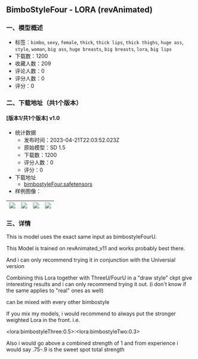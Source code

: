 ## BimboStyleFour - LORA (revAnimated)
### 一、模型概述

- 标签：`bimbo`, `sexy`, `female`, `thick`, `thick lips`, `thick thighs`, `huge ass`, `style`, `woman`, `big ass`, `huge breasts`, `big breasts`, `lora`, `big lips`
- 下载数：1200
- 收藏人数：209
- 评论人数：0
- 评分人数：0
- 评分：0

### 二、下载地址（共1个版本）

#### [版本1/共1个版本] v1.0

- 统计数据
  - 发布时间：2023-04-21T22:03:52.023Z
  - 原始模型：SD 1.5
  - 下载数：1200
  - 评分人数：0
  - 评分：0
- 下载地址
  - [bimbostyleFour.safetensors](https://civitai.com/api/download/models/51859)
- 样例图像：

| <img src="https://image.civitai.com/xG1nkqKTMzGDvpLrqFT7WA/934ffc3c-cf7e-430a-7e12-4513267efe00/width=450/558753.jpeg" /> | <img src="https://image.civitai.com/xG1nkqKTMzGDvpLrqFT7WA/a022a6f0-88fb-4c25-6f1a-5bad0eb06600/width=450/558856.jpeg" /> | <img src="https://image.civitai.com/xG1nkqKTMzGDvpLrqFT7WA/128a4789-d242-45a1-0af0-02e974e94400/width=450/558756.jpeg" /> | <img src="https://image.civitai.com/xG1nkqKTMzGDvpLrqFT7WA/e691563f-2b66-4059-ba15-0bf5deceb800/width=450/558755.jpeg" /> |
| ---- | ---- | ---- | ---- |


### 三、详情
<p>This is model uses the exact same input as bimbostyleFourU.</p><p>This Model is trained on revAnimated_v11 and works probably best there.</p><p></p><p>And i can only recommend trying it in conjunction with the Universial version</p><p>Combining this Lora together with ThreeU/FourU in a "draw style" ckpt give interesting results and i can only recommend trying it out. (i don't know if the same applies to "real" ones as well)</p><p></p><p>can be mixed with every other bimbostyle</p><p>If you mix my models, i would recommend to always put the stronger weighted Lora in the front. i.e.</p><p>&lt;lora:bimbostyleThree:0.5&gt;:&lt;lora:bimbostyleTwo:0.3&gt;</p><p></p><p>Also i would go above a combined strength of 1 and from experience i would say .75-.9 is the sweet spot total strength</p>